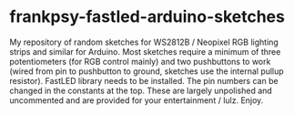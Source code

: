 # frankpsy-fastled-arduino-sketches
My repository of random sketches for WS2812B / Neopixel RGB lighting strips and similar for Arduino. Most sketches require a minimum of three potentiometers (for RGB control mainly) and two pushbuttons to work (wired from pin to pushbutton to ground, sketches use the internal pullup resistor). FastLED library needs to be installed. The pin numbers can be changed in the constants at the top. These are largely unpolished and uncommented and are provided for your entertainment / lulz. Enjoy.

